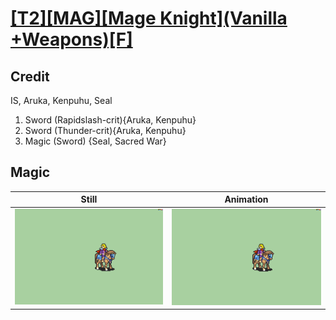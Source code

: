 # [\[T2\]\[MAG\]\[Mage Knight\]\(Vanilla +Weapons\)\[F\]](../)

## Credit

IS, Aruka, Kenpuhu, Seal

1. Sword (Rapidslash-crit){Aruka, Kenpuhu}
1. Sword (Thunder-crit){Aruka, Kenpuhu}
6. Magic (Sword) {Seal, Sacred War}
	
## Magic

| Still | Animation |
| :---: | :-------: |
| ![Magic still](./Magic_000.png) | ![Magic animation](./Magic.gif) |
